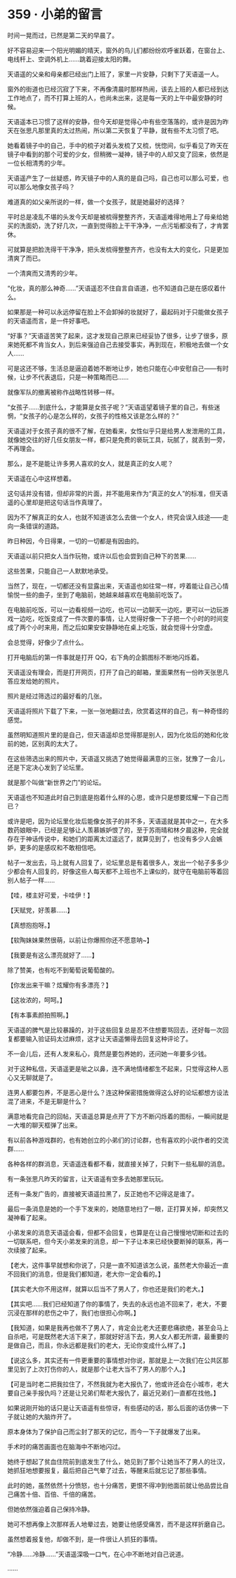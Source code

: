 # 359 · 小弟的留言

时间一晃而过，已然是第二天的早晨了。

好不容易迎来一个阳光明媚的晴天，窗外的鸟儿们都纷纷欢呼雀跃着，在窗台上、电线杆上、空调外机上……跳着迎接太阳的舞。

天语遥的父亲和母亲都已经出门上班了，家里一片安静，只剩下了天语遥一人。

窗外的街道也已经沉寂了下来，不再像清晨时那样热闹，该去上班的人都已经到达工作地点了，而不打算上班的人，也尚未出来，这是每一天的上午中最安静的时候。

天语遥本已习惯了这样的安静，但今天却是觉得心中有些空落落的，或许是因为昨天在张思凡那里真的太过热闹，所以第二天恢复了平静，就有些不太习惯了吧。

她看着镜子中的自己，手中的梳子对着头发梳了又梳，恍惚间，似乎看见了昨天在镜子中看到的那个可爱的少女，但稍微一凝神，镜子中的人却又变了回来，依然是一位长相清秀的少年。

天语遥产生了一丝疑惑，昨天镜子中的人真的是自己吗，自己也可以那么可爱，也可以那么地像女孩子吗？

难道真的如父亲所说的一样，做一个女孩子，就是她最好的选择？

平时总是凌乱不堪的头发今天却是被梳得整整齐齐，天语遥难得地用上了母亲给她买的洗面奶，洗了好几次，一直到觉得脸上干干净净，一点污垢都没有了，才肯罢休。

可就算是把脸洗得干干净净，把头发梳得整整齐齐，也没有太大的变化，只是更加清爽了而已。

一个清爽而又清秀的少年。

“化妆，真的那么神奇……”天语遥忍不住自言自语道，也不知道自己是在感叹着什么。

如果那是一种可以永远停留在脸上不会卸掉的妆就好了，最起码对于只能做女孩子的天语遥而言，是一件好事吧。

“好事？”天语遥苦笑了起来，这才发现自己原来已经妥协了很多，让步了很多，原来她死都不肯当女人，到后来强迫自己去接受事实，再到现在，积极地去做一个女人……

可是这还不够，生活总是逼迫着她不断地让步，她也只能在心中安慰自己——有时候，让步不代表退后，只是一种策略而已……

就像军队的撤离被称作战略性转移一样。

“女孩子……到底什么，才能算是女孩子呢？”天语遥望着镜子里的自己，有些迷惘，“女孩子的心是怎么样的，女孩子的性格又该是怎么样的？”

天语遥对于女孩子真的很不了解，在她看来，女性似乎只是给男人发泄用的工具，就像她交往的好几任女朋友一样，都只是免费的亵玩工具，玩腻了，就丢到一旁，不再理会。

那么，是不是能让许多男人喜欢的女人，就是真正的女人呢？

天语遥在心中这样想着。

这句话并没有错，但却非常的片面，并不能用来作为“真正的女人”的标准，但天语遥的心里却是把这句话当作真理了。

因为不了解真正的女人，也就不知道该怎么去做一个女人，终究会误入歧途——走向一条错误的道路。

昨日种因，今日得果，一切的一切都是有因由的。

天语遥以前只把女人当作玩物，或许以后也会尝到自己种下的苦果……

这些苦果，只能自己一人默默地承受。

当然了，现在，一切都还没有显露出来，天语遥也如往常一样，哼着能让自己心情愉悦一些的曲子，坐到了电脑前，她越来越喜欢在电脑前吃饭了。

在电脑前吃饭，可以一边看视频一边吃，也可以一边聊天一边吃，更可以一边玩游戏一边吃，吃饭变成了一件次要的事情，让人觉得好像一下子把一个小时的时间变成了两个小时来用，而之后如果安安静静地在桌上吃饭，就会觉得十分空虚。

会总觉得，好像少了点什么。

打开电脑后的第一件事就是打开 QQ，右下角的企鹅图标不断地闪烁着。

天语遥没有理会，而是打开网页，打开了自己的邮箱，里面果然有一份昨天张思凡答应发给她的照片。

照片是经过筛选过的最好看的几张。

天语遥将照片下载了下来，一张一张地翻过去，欣赏着这样的自己，有一种奇怪的感觉。

虽然明知道照片里的是自己，但天语遥却总觉得那是别人，因为化妆后的她和化妆前的她，区别真的太大了。

在这些筛选出来的照片中，天语遥又挑选了她觉得最满意的三张，犹豫了一会儿，还是下定决心发到了论坛里。

就是那个叫做“新世界之门”的论坛。

天语遥也不知道此时自己到底是抱着什么样的心思，或许只是想要炫耀一下自己而已？

或许是吧，因为论坛里化妆后能像女孩子的并不多，天语遥就是其中之一，在大多数药娘眼中，已经是足够让人羡慕嫉妒恨了的，至于苏雨晴和林夕晨这种，完全就存在于神话传说中，和她们的距离太过遥远了，就算见到了，也没有多少人会嫉妒，更多的是感叹和不敢相信吧。

帖子一发出去，马上就有人回复了，论坛里总是有着很多人，发出一个帖子多多少少都会有人回复的，好像这些人每天都不上班也不上课似的，就守在电脑前等着回别人帖子一样……

【哇，楼主好可爱，卡哇伊！】

【天赋党，好羡慕……】

【真想抱抱呀。】

【软陶妹妹果然很萌，以前让你爆照你还不愿意呐~】

【我要是有这么漂亮就好了……】

除了赞美，也有吃不到葡萄说葡萄酸的。

【你发出来干嘛？炫耀你有多漂亮？】

【这妆浓的，呵呵。】

【有本事素颜拍照啊。】

天语遥的脾气是比较暴躁的，对于这些回复总是忍不住想要骂回去，还好每一次回复都要输入验证码太过麻烦，这才让天语遥懒得去回复这种评论了。

不一会儿后，还有人发来私心，竟然是要包养她的，还问她一年要多少钱。

对于这种私信，天语遥更是呲之以鼻，连不满地情绪都生不起来，只觉得这种人恶心又无聊就是了。

连男人都要包养，不是恶心是什么？连这种保密措施做得这么好的论坛都想方设法混了进来，不是无聊是什么？

满意地看完自己的回帖，天语遥总算是点开了下方不断闪烁着的图标，一瞬间就是一大堆的聊天框弹了出来。

有以前各种游戏群的，也有她创立的小弟们的讨论群，也有喜欢的小说作者的交流群……

各种各样的群消息，天语遥连看都不看，就直接关掉了，只剩下一些私聊的消息。

有一条张思凡昨天的留言，让天语遥有空多去她那里玩玩。

还有一条发广告的，直接被天语遥拉黑了，反正她也不记得这是谁了。

最后一条消息是她的一个手下发来的，她随意地扫了一眼，正打算关掉，却突然又凝神看了起来。

小弟发来的消息天语遥会看，但都不会回复，也算是在让自己慢慢地切断和过去的一切联系吧，但今天小弟发来的消息，却一下子让本来已经快要断掉的联系，再一次续接了起来。

【老大，这件事早就想和你说了，只是一直不知道该怎么说，虽然老大你最近一直不回我们的消息，但是我们都知道，老大你一定会看的。】

【其实老大你不用这样，就算以后当不了男人了，你也还是我们的老大。】

【其实吧……我们已经知道了你的事情了，失去的永远也追不回来了，老大，不要沉浸在那样的悲伤之中了，我们也很担心你啊。】

【我知道，如果是我再也做不了男人了，肯定会比老大还要悲痛欲绝，甚至会马上自杀吧，可是既然老大活下来了，那就好好活下去，男人女人都无所谓，最重要的是做自己，而且，你永远都是我们的老大，无论你变成什么样了。】

【说这么多，其实还有一件更重要的事情想对你说，那就是上一次我们在公共区那里见到了上次打伤你的人，就是那个让老大当不了男人的那个人。】

【可是当时老二把我拉住了，不然我就为老大报仇了，他或许还会在小城市，老大要自己亲手报仇吗？还是让兄弟们帮老大报仇了，最近兄弟们一直都在找他。】

如果说刚开始的话只是让天语遥有些惊讶，有些感动的话，那么后面的话仿佛一下子就让她的大脑炸开了。

原本身体为了保护自己而尘封了那天的记忆，而今一下子就爆发了出来。

手术时的痛苦画面也在脑海中不断地闪过。

她终于想起了贫血住院前到底发生了什么，她见到了那个让她当不了男人的壮汉，她抓狂地想要报复，最后把自己气晕了过去，等醒来后就忘记了那些事情。

此时的她，虽然依然十分愤怒，也十分痛苦，更恨不得冲到他面前就让他品尝比自己痛苦十倍、百倍、千倍的痛苦。

但她依然强迫着自己保持冷静。

她可不想再像上次那样丢人地晕过去，她要让他感受痛苦，而不是这样折磨自己。

虽然想着报复他，却做不到，是一件很让人抓狂的事情。

“冷静……冷静……”天语遥深吸一口气，在心中不断地对自己说道。

……
